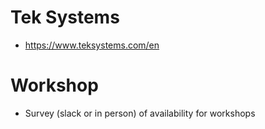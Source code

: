 # Tek Systems
 - https://www.teksystems.com/en

# Workshop
 - Survey (slack or in person) of availability for workshops
